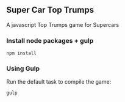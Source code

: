 ## Super Car Top Trumps

A javascript Top Trumps game for Supercars

### Install node packages + gulp

```
npm install
```

### Using Gulp

Run the default task to compile the game:

```
gulp
```
